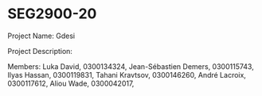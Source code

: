 # SEG2900-20

Project Name: Gdesi

Project Description: 

Members:  Luka David,                0300134324,
          Jean-Sébastien Demers,     0300115743,
          Ilyas Hassan,              0300119831,
          Tahani Kravtsov,           0300146260,
          André Lacroix,             0300117612,
          Aliou Wade,                0300042017,
